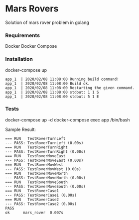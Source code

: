 # Mars Rovers

Solution of mars rover problem in golang

### Requirements

Docker
Docker Compose


### Installation
docker-compose up
   
    app_1  | 2020/02/08 11:08:00 Running build command!
    app_1  | 2020/02/08 11:08:00 Build ok.
    app_1  | 2020/02/08 11:08:00 Restarting the given command.
    app_1  | 2020/02/08 11:08:00 stdout: 1 1 S
    app_1  | 2020/02/08 11:08:00 stdout: 5 1 E

### Tests
docker-compose up -d
docker-compose exec app /bin/bash

Sample Result:
    
    === RUN   TestRoverTurnLeft
    --- PASS: TestRoverTurnLeft (0.00s)
    === RUN   TestRoverTurnRight
    --- PASS: TestRoverTurnRight (0.00s)
    === RUN   TestRoverMoveEast
    --- PASS: TestRoverMoveEast (0.00s)
    === RUN   TestRoverMovWest
    --- PASS: TestRoverMovWest (0.00s)
    === RUN   TestRoverMoveNorth
    --- PASS: TestRoverMoveNorth (0.00s)
    === RUN   TestRoverMoveSouth
    --- PASS: TestRoverMoveSouth (0.00s)
    === RUN   TestRoverCase1
    --- PASS: TestRoverCase1 (0.00s)
    === RUN   TestRoverCase2
    --- PASS: TestRoverCase2 (0.00s)
    PASS
    ok  	mars_rover	0.007s




